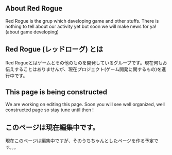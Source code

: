 ## About Red Rogue

Red Rogue is the grup which daveloping game and other stuffs. There is nothing to tell about our activity yet but soon we will make news for ya!
(about game developing)

## Red Rogue (レッドローグ) とは

Red Rogueとはゲームとその他のものを開発しているグループです。現在何もお伝えすることはありませんが、現在プロジェクト(ゲーム開発に関するもの)を進行中です。

## This page is being constructed

We are working on editing this page. Soon you will see well organized, well constructed page so stay tune until then !

## このページは現在編集中です。

現在このページは編集中ですが、そのうちちゃんとしたページを作る予定です。。。
